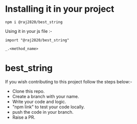 # Installing it in your project 

` npm i @raj2820/best_string `

Using it in your js file :-

` import "@raj2820/best_string" `

` _.<method_name> `

# best_string
If you wish contributing to this project follow the steps below:-

- Clone this repo.
- Create a branch with your name.
- Write your code and logic.
- "npm link" to test your code locally.
- push the code in your branch.
- Raise a PR.
